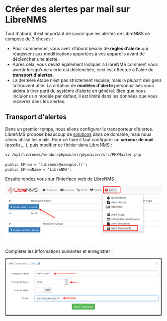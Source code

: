 # Créer des alertes par mail sur LibreNMS

Tout d'abord, il est important de savoir que les alertes de LibreNMS ce compose de 3 choses :

- Pour commencer, vous avez d’abord besoin de **règles d’alerte** qui réagissent aux modifications apportées à vos appareils avant de déclencher une alerte.
- Après cela, vous devez également indiquer à LibreNMS comment vous avertir lorsqu'une alerte est déclenchée, ceci est effectué à l'aide du **transport d'alertes**.
- La dernière étape n’est pas strictement requise, mais la plupart des gens la trouvent utile. La création de **modèles d'alerte** personnalisés vous aidera à tirer parti du système d'alerte en général. Bien que nous incluions un modèle par défaut, il est limité dans les données que vous recevrez dans les alertes.

## Transport d'alertes

Dans un premier temps, nous allons configurer le transporteur d'alertes. LibreNMS propose beaucoup de [solutions](https://docs.librenms.org/Alerting/Transports/) dans ce domaine, mais nous allons utilisé les mails. Pour ce faire il faut configurer un **serveur de mail** (postfix,...), puis modifier ce fichier dans LibreNMS :

```
vi /opt/librenms/vendor/phpmailer/phpmailer/src/PHPMailer.php

public $From = 'librenms@exemple.fr';
public $FromName = 'LibreNMS';
```

Ensuite rendez vous sur l'interface web de LibreNMS :

![Sceenshot_2](https://raw.githubusercontent.com/KyoshinSan/LibreNMS/master/Doc%20librenms/Screenshot_2.png)

Compléter les informations suivantes et enregistrer :

![Sceenshot_3](https://raw.githubusercontent.com/KyoshinSan/LibreNMS/master/Doc%20librenms/Screenshot_3.png)

